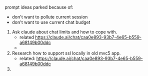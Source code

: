 prompt ideas parked because of:
- don't want to pollute current session
- don't want to use current chat budget

1. Ask claude about chat limits and how to cope with.
    - related https://claude.ai/chat/caa0e893-93b7-4e65-b559-a68149b00ddc
    - 
2. Research how to support ssl locally in old mvc5 app.
	- related: https://claude.ai/chat/caa0e893-93b7-4e65-b559-a68149b00ddc
3. 


